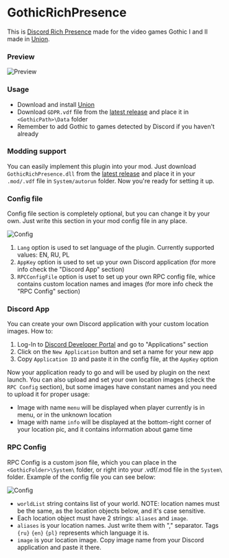 # GothicRichPresence
This is [Discord Rich Presence](https://discord.com/rich-presence) made for the video games Gothic I and II made in [Union](https://worldofplayers.ru/threads/40376/).

### Preview
![Preview](https://i.imgur.com/1fBTsKt.gif)

### Usage
- Download and install [Union](https://worldofplayers.ru/threads/40376/)
- Download `GDPR.vdf` file from the [latest release](https://github.com/Lavalierre/GothicRichPresence/releases) and place it in `<GothicPath>\Data` folder
- Remember to add Gothic to games detected by Discord if you haven't already

### Modding support

You can easily implement this plugin into your mod. Just download `GothicRichPresence.dll` from the [latest release](https://github.com/Lavalierre/GothicRichPresence/releases) and place it in your `.mod/.vdf` file in `System/autorun` folder.
Now you're ready for setting it up.

### Config file

Config file section is completely optional, but you can change it by your own. Just write this section in your mod config file in any place.

![Config](https://i.imgur.com/9ZNG9zg.png)

1. `Lang` option is used to set language of the plugin. Currently supported values: EN, RU, PL
2. `AppKey` option is used to set up your own Discord application (for more info check the "Discord App" section)
3. `RPCConfigFile` option is uset to set up your own RPC config file, whice contains custom location names and images (for more info check the "RPC Config" section)

### Discord App

You can create your own Discord application with your custom location images. How to:

1. Log-In to [Discord Developer Portal](https://discord.com/developers/applications) and go to "Applications" section
2. Click on the `New Application` button and set a name for your new app
3. Copy `Application ID` and paste it in the config file, at the `AppKey` option

Now your application ready to go and will be used by plugin on the next launch. You can also upload and set your own location images (check the `RPC Config` section), but some images have constant names and you need to upload it for proper usage:

- Image with name `menu` will be displayed when player currently is in menu, or in the unknown location
- Image with name `info` will be displayed at the bottom-right corner of your location pic, and it contains information about game time

### RPC Config

RPC Config is a custom json file, which you can place in the `<GothicFolder>\System\` folder, or right into your .vdf/.mod file in the `System\` folder. Example of the config file you can see below:

![Config](https://i.imgur.com/IWf8TQL.png)

- `worldList` string contains list of your world. NOTE: location names must be the same, as the location objects below, and it's case sensitive.
- Each location object must have 2 strings: `aliases` and `image`.
- `aliases` is your location names. Just write them with "," separator. Tags `{ru}` `{en}` `{pl}` represents which language it is.
- `image` is your location image. Copy image name from your Discord application and paste it there.
